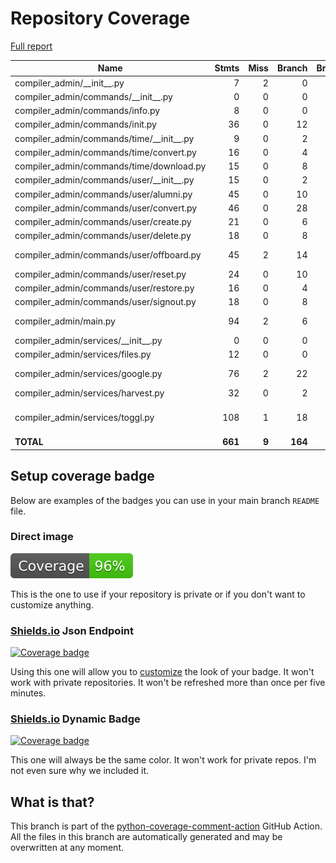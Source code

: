# Repository Coverage

[Full report](https://htmlpreview.github.io/?https://github.com/compilerla/compiler-admin/blob/python-coverage-comment-action-data/htmlcov/index.html)

| Name                                          |    Stmts |     Miss |   Branch |   BrPart |   Cover |   Missing |
|---------------------------------------------- | -------: | -------: | -------: | -------: | ------: | --------: |
| compiler\_admin/\_\_init\_\_.py               |        7 |        2 |        0 |        0 |     71% |      8-10 |
| compiler\_admin/commands/\_\_init\_\_.py      |        0 |        0 |        0 |        0 |    100% |           |
| compiler\_admin/commands/info.py              |        8 |        0 |        0 |        0 |    100% |           |
| compiler\_admin/commands/init.py              |       36 |        0 |       12 |        1 |     98% |    21->18 |
| compiler\_admin/commands/time/\_\_init\_\_.py |        9 |        0 |        2 |        0 |    100% |           |
| compiler\_admin/commands/time/convert.py      |       16 |        0 |        4 |        0 |    100% |           |
| compiler\_admin/commands/time/download.py     |       15 |        0 |        8 |        0 |    100% |           |
| compiler\_admin/commands/user/\_\_init\_\_.py |       15 |        0 |        2 |        0 |    100% |           |
| compiler\_admin/commands/user/alumni.py       |       45 |        0 |       10 |        0 |    100% |           |
| compiler\_admin/commands/user/convert.py      |       46 |        0 |       28 |        1 |     99% |    71->79 |
| compiler\_admin/commands/user/create.py       |       21 |        0 |        6 |        0 |    100% |           |
| compiler\_admin/commands/user/delete.py       |       18 |        0 |        8 |        1 |     96% |    24->30 |
| compiler\_admin/commands/user/offboard.py     |       45 |        2 |       14 |        2 |     93% |42->48, 72-73 |
| compiler\_admin/commands/user/reset.py        |       24 |        0 |       10 |        0 |    100% |           |
| compiler\_admin/commands/user/restore.py      |       16 |        0 |        4 |        0 |    100% |           |
| compiler\_admin/commands/user/signout.py      |       18 |        0 |        8 |        1 |     96% |    24->30 |
| compiler\_admin/main.py                       |       94 |        2 |        6 |        2 |     96% |  199, 203 |
| compiler\_admin/services/\_\_init\_\_.py      |        0 |        0 |        0 |        0 |    100% |           |
| compiler\_admin/services/files.py             |       12 |        0 |        0 |        0 |    100% |           |
| compiler\_admin/services/google.py            |       76 |        2 |       22 |        1 |     97% |   116-117 |
| compiler\_admin/services/harvest.py           |       32 |        0 |        2 |        0 |    100% |           |
| compiler\_admin/services/toggl.py             |      108 |        1 |       18 |        2 |     98% |90, 229->232 |
|                                     **TOTAL** |  **661** |    **9** |  **164** |   **11** | **98%** |           |


## Setup coverage badge

Below are examples of the badges you can use in your main branch `README` file.

### Direct image

[![Coverage badge](https://raw.githubusercontent.com/compilerla/compiler-admin/python-coverage-comment-action-data/badge.svg)](https://htmlpreview.github.io/?https://github.com/compilerla/compiler-admin/blob/python-coverage-comment-action-data/htmlcov/index.html)

This is the one to use if your repository is private or if you don't want to customize anything.

### [Shields.io](https://shields.io) Json Endpoint

[![Coverage badge](https://img.shields.io/endpoint?url=https://raw.githubusercontent.com/compilerla/compiler-admin/python-coverage-comment-action-data/endpoint.json)](https://htmlpreview.github.io/?https://github.com/compilerla/compiler-admin/blob/python-coverage-comment-action-data/htmlcov/index.html)

Using this one will allow you to [customize](https://shields.io/endpoint) the look of your badge.
It won't work with private repositories. It won't be refreshed more than once per five minutes.

### [Shields.io](https://shields.io) Dynamic Badge

[![Coverage badge](https://img.shields.io/badge/dynamic/json?color=brightgreen&label=coverage&query=%24.message&url=https%3A%2F%2Fraw.githubusercontent.com%2Fcompilerla%2Fcompiler-admin%2Fpython-coverage-comment-action-data%2Fendpoint.json)](https://htmlpreview.github.io/?https://github.com/compilerla/compiler-admin/blob/python-coverage-comment-action-data/htmlcov/index.html)

This one will always be the same color. It won't work for private repos. I'm not even sure why we included it.

## What is that?

This branch is part of the
[python-coverage-comment-action](https://github.com/marketplace/actions/python-coverage-comment)
GitHub Action. All the files in this branch are automatically generated and may be
overwritten at any moment.
